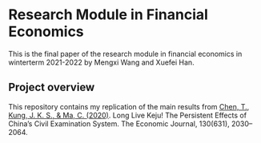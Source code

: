 # Research Module in Financial Economics

This is the final paper of the research module in financial economics in winterterm 2021-2022 by Mengxi Wang and Xuefei Han.

## Project overview

This repository contains my replication of the main results from [Chen, T., Kung, J. K. S., & Ma, C. (2020)](https://doi.org/10.1093/ej/ueaa043). Long Live Keju! The Persistent Effects of China’s Civil Examination System. The Economic Journal, 130(631), 2030–2064.
